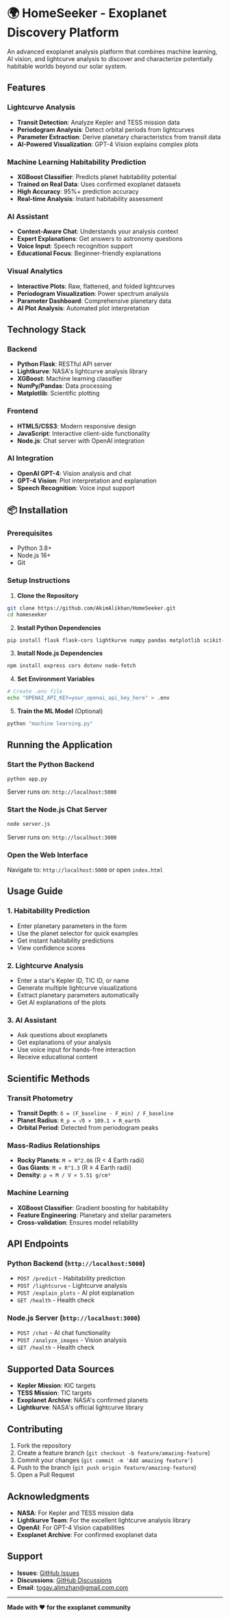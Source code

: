 # 🌍 HomeSeeker - Exoplanet Discovery Platform

An advanced exoplanet analysis platform that combines machine learning, AI vision, and lightcurve analysis to discover and characterize potentially habitable worlds beyond our solar system.

## Features

### **Lightcurve Analysis**
- **Transit Detection**: Analyze Kepler and TESS mission data
- **Periodogram Analysis**: Detect orbital periods from lightcurves
- **Parameter Extraction**: Derive planetary characteristics from transit data
- **AI-Powered Visualization**: GPT-4 Vision explains complex plots

### **Machine Learning Habitability Prediction**
- **XGBoost Classifier**: Predicts planet habitability potential
- **Trained on Real Data**: Uses confirmed exoplanet datasets
- **High Accuracy**: 95%+ prediction accuracy
- **Real-time Analysis**: Instant habitability assessment

### **AI Assistant**
- **Context-Aware Chat**: Understands your analysis context
- **Expert Explanations**: Get answers to astronomy questions
- **Voice Input**: Speech recognition support
- **Educational Focus**: Beginner-friendly explanations

### **Visual Analytics**
- **Interactive Plots**: Raw, flattened, and folded lightcurves
- **Periodogram Visualization**: Power spectrum analysis
- **Parameter Dashboard**: Comprehensive planetary data
- **AI Plot Analysis**: Automated plot interpretation

## Technology Stack

### **Backend**
- **Python Flask**: RESTful API server
- **Lightkurve**: NASA's lightcurve analysis library
- **XGBoost**: Machine learning classifier
- **NumPy/Pandas**: Data processing
- **Matplotlib**: Scientific plotting

### **Frontend**
- **HTML5/CSS3**: Modern responsive design
- **JavaScript**: Interactive client-side functionality
- **Node.js**: Chat server with OpenAI integration

### **AI Integration**
- **OpenAI GPT-4**: Vision analysis and chat
- **GPT-4 Vision**: Plot interpretation and explanation
- **Speech Recognition**: Voice input support

## 📦 Installation

### **Prerequisites**
- Python 3.8+
- Node.js 16+
- Git

### **Setup Instructions**

1. **Clone the Repository**
```bash
git clone https://github.com/AkimAlikhan/HomeSeeker.git
cd homeseeker
```

2. **Install Python Dependencies**
```bash
pip install flask flask-cors lightkurve numpy pandas matplotlib scikit-learn xgboost joblib requests
```

3. **Install Node.js Dependencies**
```bash
npm install express cors dotenv node-fetch
```

4. **Set Environment Variables**
```bash
# Create .env file
echo "OPENAI_API_KEY=your_openai_api_key_here" > .env
```

5. **Train the ML Model** (Optional)
```bash
python "machine learning.py"
```

## Running the Application

### **Start the Python Backend**
```bash
python app.py
```
Server runs on: `http://localhost:5000`

### **Start the Node.js Chat Server**
```bash
node server.js
```
Server runs on: `http://localhost:3000`

### **Open the Web Interface**
Navigate to: `http://localhost:5000` or open `index.html`

## Usage Guide

### **1. Habitability Prediction**
- Enter planetary parameters in the form
- Use the planet selector for quick examples
- Get instant habitability predictions
- View confidence scores

### **2. Lightcurve Analysis**
- Enter a star's Kepler ID, TIC ID, or name
- Generate multiple lightcurve visualizations
- Extract planetary parameters automatically
- Get AI explanations of the plots

### **3. AI Assistant**
- Ask questions about exoplanets
- Get explanations of your analysis
- Use voice input for hands-free interaction
- Receive educational content

## Scientific Methods

### **Transit Photometry**
- **Transit Depth**: `δ = (F_baseline - F_min) / F_baseline`
- **Planet Radius**: `R_p = √δ × 109.1 × R_earth`
- **Orbital Period**: Detected from periodogram peaks

### **Mass-Radius Relationships**
- **Rocky Planets**: `M ∝ R^2.06` (R < 4 Earth radii)
- **Gas Giants**: `M ∝ R^1.3` (R ≥ 4 Earth radii)
- **Density**: `ρ = M / V × 5.51 g/cm³`

### **Machine Learning**
- **XGBoost Classifier**: Gradient boosting for habitability
- **Feature Engineering**: Planetary and stellar parameters
- **Cross-validation**: Ensures model reliability

## API Endpoints

### **Python Backend** (`http://localhost:5000`)
- `POST /predict` - Habitability prediction
- `POST /lightcurve` - Lightcurve analysis
- `POST /explain_plots` - AI plot explanation
- `GET /health` - Health check

### **Node.js Server** (`http://localhost:3000`)
- `POST /chat` - AI chat functionality
- `POST /analyze_images` - Vision analysis
- `GET /health` - Health check

## Supported Data Sources

- **Kepler Mission**: KIC targets
- **TESS Mission**: TIC targets
- **Exoplanet Archive**: NASA's confirmed planets
- **Lightkurve**: NASA's official lightcurve library

## Contributing

1. Fork the repository
2. Create a feature branch (`git checkout -b feature/amazing-feature`)
3. Commit your changes (`git commit -m 'Add amazing feature'`)
4. Push to the branch (`git push origin feature/amazing-feature`)
5. Open a Pull Request


## Acknowledgments

- **NASA**: For Kepler and TESS mission data
- **Lightkurve Team**: For the excellent lightcurve analysis library
- **OpenAI**: For GPT-4 Vision capabilities
- **Exoplanet Archive**: For confirmed exoplanet data

## Support

- **Issues**: [GitHub Issues](https://github.com/AkimAlikhan/HomeSeeker/issues)
- **Discussions**: [GitHub Discussions](https://github.com/AkimAlikhan/HomeSeeker/discussions)
- **Email**: togay.alimzhan@gmail.com.com

---

**Made with ❤️ for the exoplanet community**

